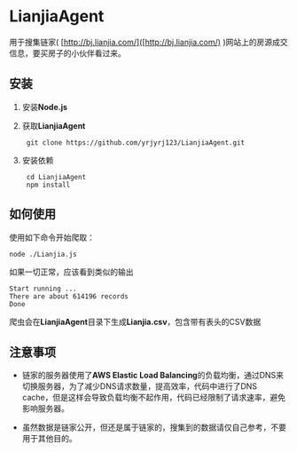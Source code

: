 # LianjiaAgent
用于搜集链家( [http://bj.lianjia.com/]([http://bj.lianjia.com/) )网站上的房源成交信息，要买房子的小伙伴看过来。


## 安装
1. 安装**Node.js**

2. 获取**LianjiaAgent**

		git clone https://github.com/yrjyrj123/LianjiaAgent.git

3. 安装依赖	
		
		cd LianjiaAgent
		npm install

## 如何使用
使用如下命令开始爬取：

	node ./Lianjia.js

如果一切正常，应该看到类似的输出

	Start running ...
	There are about 614196 records
	Done
	
爬虫会在**LianjiaAgent**目录下生成**Lianjia.csv**，包含带有表头的CSV数据

## 注意事项

* 链家的服务器使用了**AWS Elastic Load Balancing**的负载均衡，通过DNS来切换服务器，为了减少DNS请求数量，提高效率，代码中进行了DNS cache，但是这样会导致负载均衡不起作用，代码已经限制了请求速率，避免影响服务器。

* 虽然数据是链家公开，但还是属于链家的，搜集到的数据请仅自己参考，不要用于其他目的。
